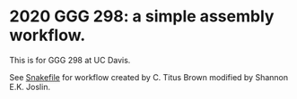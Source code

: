 # 2020 GGG 298: a simple assembly workflow.

This is for GGG 298 at UC Davis.

See [Snakefile](./Snakefile) for workflow created by C. Titus Brown modified by Shannon E.K. Joslin.

